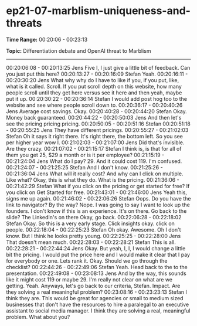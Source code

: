 # ep21-07-marblism-uniqueness-and-threats

**Time Range:** 00:20:06 - 00:23:13

**Topic:** Differentiation debate and OpenAI threat to Marblism

---

00:20:06:08 - 00:20:13:25
Jens
Five I, I just give a little bit of feedback. Can you just put this here?
00:20:13:27 - 00:20:16:09
Stefan
Yeah.
00:20:16:11 - 00:20:30:20
Jens
What why why do I have to like if you, if you put, like, what is it called. Scroll. If you put scroll
depth on this website, how many people scroll until they get here versus see it here and then
yeah, maybe put it up.
00:20:30:22 - 00:20:36:14
Stefan
I would add post hog too to the website and see where people scroll down to.
00:20:36:17 - 00:20:40:26
Jens
Average cost savings. Okay.
00:20:40:28 - 00:20:44:20
Stefan
Okay. Money back guaranteed.
00:20:44:22 - 00:20:50:03
Jens
And then let's see the pricing pricing pricing.
00:20:50:05 - 00:20:51:16
Stefan
00:20:51:18 - 00:20:55:25
Jens
They have different pricings.
00:20:55:27 - 00:21:02:03
Stefan
Oh it says it right there. It's right there, the bottom left. So you see per higher year wow I.
00:21:02:03 - 00:21:07:00
Jens
Did that's invisible. Are they crazy.
00:21:07:02 - 00:21:15:17
Stefan
I think is, is that for all of them you get 25, $29 a month or is it per employee?
00:21:15:19 - 00:21:24:04
Jens
What do I pay? 29. And it could cost 119. I'm confused.
00:21:24:07 - 00:21:25:25
Stefan
And I don't know.
00:21:25:26 - 00:21:36:04
Jens
What will it really cost? And why can I click on multiple. Like what? Okay, this is what they do.
What is the pricing.
00:21:36:06 - 00:21:42:29
Stefan
What if you click on the pricing or get started for free? If you click on Get Started for free.
00:21:43:01 - 00:21:46:00
Jens
Yeah this, signs me up again.
00:21:46:02 - 00:22:06:26
Stefan
Oops. Do you have the link to navigator? By the way? Nope. I was going to say I want to look
up the founders. I don't know if this is an experience. It's on there. Go back to the slide? The
LinkedIn's on there Okay, go back.
00:22:06:28 - 00:22:18:02
Stefan
Okay. So this is a very early stage. Click insights okay. click on people.
00:22:18:04 - 00:22:25:23
Stefan
Oh okay. Awesome. Oh I don't know. But I think he looks pretty young.
00:22:25:25 - 00:22:28:00
Jens
That doesn't mean much.
00:22:28:03 - 00:22:28:21
Stefan
This is all.
00:22:28:21 - 00:22:44:24
Jens
Okay. But yeah, I, I, I would change a little bit the pricing. I would put the price here and I would
make it clear that I pay for everybody or one. Lets rank it. Okay. Should we go through the
checklist?
00:22:44:26 - 00:22:49:06
Stefan
Yeah. Head back to the to the presentation.
00:22:49:08 - 00:23:08:13
Jens
And by the way, this sounds like it might cost 119 or maybe 29. I'm really not clear on what are
we getting. Yeah. Anyways, let's go back to our criteria, Stefan. Impact. Are they solving a real
meaningful problem?
00:23:08:16 - 00:23:23:13
Stefan
I think they are. This would be great for agencies or small to medium sized businesses that don't
have the resources to hire a paralegal to an executive assistant to social media manager. I think
they are solving a real, meaningful problem. What about you?